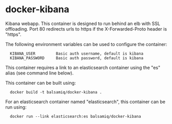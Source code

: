 docker-kibana
=============

Kibana webapp.  This container is designed to run behind an elb with SSL offloading.  Port 80 redirects urls
to https if the X-Forwarded-Proto header is "https".

The following environment variables can be used to configure the container:

      KIBANA_USER         Basic auth username, default is kibana
      KIBANA_PASSWORD     Basic auth password, default is kibana

This container requires a link to an elasticsearch container using the "es" alias (see command line below).

This container can be built using:

      docker build -t balsamiq/docker-kibana .

For an elasticsearch container named "elasticsearch", this container can be run using:

      docker run --link elasticsearch:es balsamiq/docker-kibana
